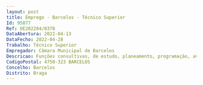 ```yaml
--- 
layout: post
title: Emprego - Barcelos - Técnico Superior
Id: 95877
Ref: OE202204/0378
DataAbertura: 2022-04-13
DataFecho: 2022-04-28
Trabalho: Técnico Superior
Empregador: Câmara Municipal de Barcelos
Descricao: Funções consultivas, de estudo, planeamento, programação, avaliação e elaboração de pareceres e projetos, com grau de complexidade 3 designadamente, no âmbito de atuação da unidade orgânica
CodigoPostal: 4750-323 BARCELOS
Concelho: Barcelos
Distrito: Braga
--- 
```

